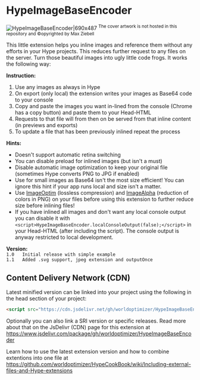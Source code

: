 # HypeImageBaseEncoder
![HypeImageBaseEncoder|690x487](https://playground.maxziebell.de/Hype/ImageBaseEncoder/HypeImageBaseEncoder.png) 
<sup>The cover artwork is not hosted in this repository and &copy;opyrighted by Max Ziebell</sup>

This little extension helps you inline images and reference them without any efforts in your Hype projects. This reduces further request to any files on the server. Turn those beautiful images into ugly little code frogs. It works the following way:

**Instruction:**
1. Use any images as always in Hype
2. On export (only local) the extension writes your images as Base64 code to your console
3. Copy and paste the images you want in-lined from the console (Chrome has a copy button) and paste them to your Head-HTML
4. Requests to that file will from then on be served from that inline content (in previews and exports)
5. To update a file that has been previously inlined repeat the process

**Hints:**
* Doesn't support automatic retina switching
* You can disable preload for inlined images (but isn't a must)
* Disable automatic image optimization to keep your original file (sometimes Hype converts PNG to JPG if enabled)
* Use for small images as Base64 isn't the most size efficient! You can ignore this hint if your app runs local and size isn't a matter. 
* Use [ImageOptim](https://imageoptim.com/) (lossless compression) and [ImageAlpha](https://pngmini.com/) (reduction of colors in PNG) on your files before using this extension to further reduce size before inlining files!
* If you have inlined all images and don't want any local console output you can disable it with `<script>HypeImageBaseEncoder.localConsoleOutput(false);</script>` in your Head-HTML (after including the script). The console output is anyway restricted to local development.

**Version:**\
`1.0   Initial release with simple example`\
`1.1   Added .svg support, jpeg extension and outputOnce`

Content Delivery Network (CDN)
--
Latest minified version can be linked into your project using the following in the head section of your project:
```html
<script src="https://cdn.jsdelivr.net/gh/worldoptimizer/HypeImageBaseEncoder/HypeImageBaseEncoder.min.js"></script>
```

Optionally you can also link a SRI version or specific releases. Read more about that on the JsDelivr (CDN) page for this extension at https://www.jsdelivr.com/package/gh/worldoptimizer/HypeImageBaseEncoder

Learn how to use the latest extension version and how to combine extentions into one file at
https://github.com/worldoptimizer/HypeCookBook/wiki/Including-external-files-and-Hype-extensions
